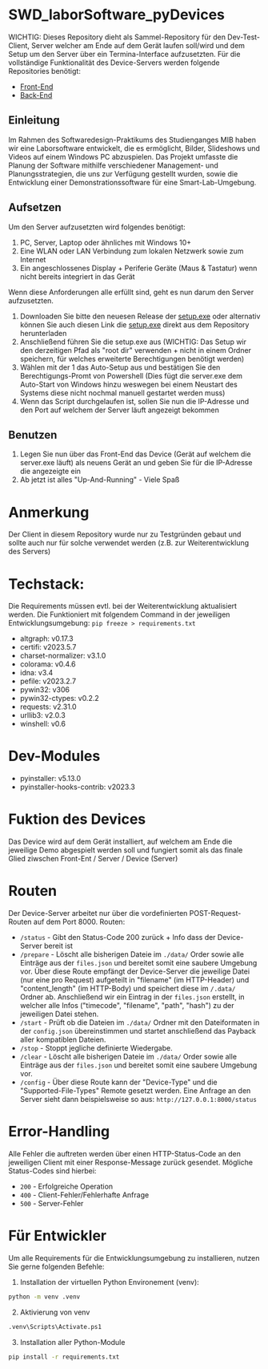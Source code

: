 # SWD_laborSoftware_pyDevices
WICHTIG: Dieses Repository dieht als Sammel-Repository für den Dev-Test-Client, Server welcher am Ende auf dem Gerät laufen soll/wird und dem Setup um den Server über ein Termina-Interface aufzusetzten. Für die vollständige Funktionalität des Device-Servers werden folgende Repositories benötigt:
- [Front-End](https://github.com/Flo-Gaupp/SWD_laborSoftware_frontend)
- [Back-End](https://github.com/Flo-Gaupp/SWD_laborSoftware_backend)

## Einleitung
Im Rahmen des Softwaredesign-Praktikums des Studienganges MIB haben wir eine Laborsoftware entwickelt, die es ermöglicht, Bilder, Slideshows und Videos auf einem Windows PC abzuspielen. Das Projekt umfasste die Planung der Software mithilfe verschiedener Management- und Planungsstrategien, die uns zur Verfügung gestellt wurden, sowie die Entwicklung einer Demonstrationssoftware für eine Smart-Lab-Umgebung.

## Aufsetzen
Um den Server aufzusetzten wird folgendes benötigt:
1. PC, Server, Laptop oder ähnliches mit Windows 10+
2. Eine WLAN oder LAN Verbindung zum lokalen Netzwerk sowie zum Internet
3. Ein angeschlossenes Display + Periferie Geräte (Maus & Tastatur) wenn nicht bereits integriert in das Gerät

Wenn diese Anforderungen alle erfüllt sind, geht es nun darum den Server aufzusetzten.
1. Downloaden Sie bitte den neuesen Release der [setup.exe](https://github.com/whydebe/SWD_laborSoftware_pyDevices/releases/tag/Setup) oder alternativ können Sie auch diesen Link die [setup.exe](https://raw.githubusercontent.com/whydebe/SWD_laborSoftware_pyDevices/main/server/dist/server.exe) direkt aus dem Repository herunterladen
2. Anschließend führen Sie die setup.exe aus (WICHTIG: Das Setup wir den derzeitigen Pfad als "root dir" verwenden + nicht in einem Ordner speichern, für welches erweiterte Berechtigungen benötigt werden)
3. Wählen mit der 1 das Auto-Setup aus und bestätigen Sie den Berechtigungs-Promt von Powershell (Dies fügt die server.exe dem Auto-Start von Windows hinzu weswegen bei einem Neustart des Systems diese nicht nochmal manuell gestartet werden muss)
4. Wenn das Script durchgelaufen ist, sollen Sie nun die IP-Adresse und den Port auf welchem der Server läuft angezeigt bekommen

## Benutzen
1. Legen Sie nun über das Front-End das Device (Gerät auf welchem die server.exe läuft) als neuens Gerät an und geben Sie für die IP-Adresse die angezeigte ein
2. Ab jetzt ist alles "Up-And-Running" - Viele Spaß

# Anmerkung
Der Client in diesem Repository wurde nur zu Testgründen gebaut und sollte auch nur für solche verwendet werden (z.B. zur Weiterentwicklung des Servers)

# Techstack:
Die Requirements müssen evtl. bei der Weiterentwicklung aktualisiert werden. Die Funktioniert mit folgendem Command in der jeweiligen Entwicklungsumgebung: `pip freeze > requirements.txt`
- altgraph: v0.17.3
- certifi: v2023.5.7
- charset-normalizer: v3.1.0
- colorama: v0.4.6
- idna: v3.4
- pefile: v2023.2.7
- pywin32: v306
- pywin32-ctypes: v0.2.2
- requests: v2.31.0
- urllib3: v2.0.3
- winshell: v0.6

# Dev-Modules
- pyinstaller: v5.13.0
- pyinstaller-hooks-contrib: v2023.3

# Fuktion des Devices
Das Device wird auf dem Gerät installiert, auf welchem am Ende die jeweilige Demo abgespielt werden soll und fungiert somit als das finale Glied ziwschen Front-Ent / Server / Device (Server)

# Routen
Der Device-Server arbeitet nur über die vordefinierten POST-Request-Routen auf dem Port 8000. Routen:
- `/status` - Gibt den Status-Code 200 zurück + Info dass der Device-Server bereit ist
- `/prepare` - Löscht alle bisherigen Dateie im `./data/` Order sowie alle Einträge aus der `files.json` und bereitet somit eine saubere Umgebung vor. Über diese Route empfängt der Device-Server die jeweilige Datei (nur eine pro Request) aufgeteilt in "filename" (im HTTP-Header) und "content_length" (im HTTP-Body) und speichert diese im `/.data/` Ordner ab. Anschließend wir ein Eintrag in der `files.json` erstellt, in welcher alle Infos ("timecode", "filename", "path", "hash") zu der jeweiligen Datei stehen.
- `/start` - Prüft ob die Dateien im `./data/` Ordner mit den Dateiformaten in der `config.json` übereinstimmen und startet anschließend das Payback aller kompatiblen Dateien.
- `/stop` - Stoppt jegliche definierte Wiedergabe.
- `/clear` - Löscht alle bisherigen Dateie im `./data/` Order sowie alle Einträge aus der `files.json` und bereitet somit eine saubere Umgebung vor.
- `/config` - Über diese Route kann der "Device-Type" und die "Supported-File-Types" Remote gesetzt werden.
Eine Anfrage an den Server sieht dann beispielsweise so aus: `http://127.0.0.1:8000/status`

# Error-Handling
Alle Fehler die auftreten werden über einen HTTP-Status-Code an den jeweiligen Client mit einer Response-Message zurück gesendet. Mögliche Status-Codes sind hierbei:
- `200` - Erfolgreiche Operation
- `400` - Client-Fehler/Fehlerhafte Anfrage
- `500` - Server-Fehler

# Für Entwickler
Um alle Requirements für die Entwicklungsumgebung zu installieren, nutzen Sie gerne folgenden Befehle:
1. Installation der virtuellen Python Environement (venv):
```bash
python -m venv .venv
```
2. Aktivierung von venv
```bash
.venv\Scripts\Activate.ps1
```
3. Installation aller Python-Module
```bash
pip install -r requirements.txt
```